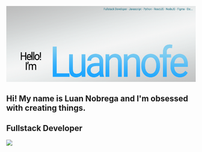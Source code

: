 ![Alt text](BannerGithub.png?raw=true "BannerLuannofe")
<p align="center">
 <h2> Hi! My name is Luan Nobrega  and I'm obsessed with creating things. </h2>
</p>




<p align="center">
 <h2>Fullstack Developer</h2>
  <a href="https://skillicons.dev">
    <img src="https://skillicons.dev/icons?i=js,html,firebase,flask,gamemakerstudio,nodejs,react,sass,figma,py&perline=5" />
  </a>
</p>
